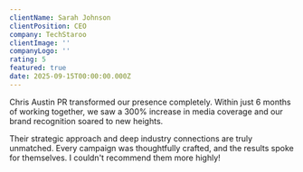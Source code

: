 ```yaml
---
clientName: Sarah Johnson
clientPosition: CEO
company: TechStaroo
clientImage: ''
companyLogo: ''
rating: 5
featured: true
date: 2025-09-15T00:00:00.000Z
---
```


Chris Austin PR transformed our presence completely. Within just 6 months of working together, we saw a 300% increase in media coverage and our brand recognition soared to new heights.

Their strategic approach and deep industry connections are truly unmatched. Every campaign was thoughtfully crafted, and the results spoke for themselves. I couldn't recommend them more highly!
